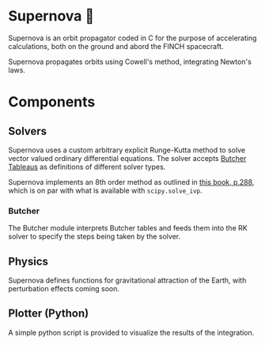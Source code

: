 # Supernova 🌟
Supernova is an orbit propagator coded in C for the purpose of accelerating calculations, both on the ground and abord the FINCH spacecraft.

Supernova propagates orbits using Cowell's method, integrating Newton's laws.

# Components
## Solvers
Supernova uses a custom arbitrary explicit Runge-Kutta method to solve vector valued ordinary differential equations. The solver accepts [Butcher Tableaus](https://en.wikipedia.org/wiki/Runge%E2%80%93Kutta_methods#Explicit_Runge%E2%80%93Kutta_methods) as definitions of different solver types.

Supernova implements an 8th order method as outlined in [this book, p.288](https://ntrs.nasa.gov/archive/nasa/casi.ntrs.nasa.gov/19760017203.pdf), which is on par with what is available with `scipy.solve_ivp`.

### Butcher
The Butcher module interprets Butcher tables and feeds them into the RK solver to specify the steps being taken by the solver.

## Physics
Supernova defines functions for gravitational attraction of the Earth, with perturbation effects coming soon.

## Plotter (Python)
A simple python script is provided to visualize the results of the integration.





